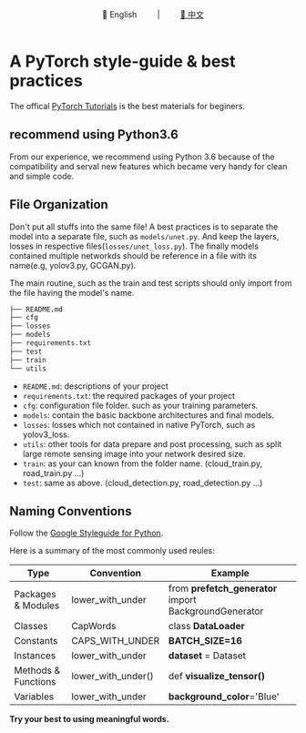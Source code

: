 <div align="center">
📖 English
&emsp;&emsp; | &emsp;&emsp;
<a href="https://github.com/whu-pzhang/pytorch_styleguide/blob/master/README_CN.md">📖 中文</a>
</div> 
<br>

# A PyTorch style-guide & best practices

The offical [PyTorch Tutorials](https://pytorch.org/tutorials) is the best materials for beginers.

## recommend using Python3.6

From our experience, we recommend using Python 3.6 because of the compatibility and serval new features which
became very handy for clean and simple code.


## File Organization

Don't put all stuffs into the same file! A best practices is to separate the model into a separate
file, such as `models/unet.py`. And keep the layers, losses in respective files(`losses/unet_loss.py`).
The finally models contained multiple networkds should be reference in a file with its name(e.g, yolov3.py, GCGAN.py).

The main routine, such as the train and test scripts should only import from the file having the model's name.

```bash
├── README.md
├── cfg
├── losses
├── models
├── requirements.txt
├── test
├── train
└── utils
```

- `README.md`: descriptions of your project
- `requirements.txt`: the required packages of your project
- `cfg`: configuration file folder. such as your training parameters.
- `models`: contain the basic backbone architectures and final models.
- `losses`: losses which not contained in native PyTorch, such as yolov3_loss.
- `utils`: other tools for data prepare and post processing, such as split large remote sensing image into your network desired size.
- `train`: as your can known from the folder name. (cloud_train.py, road_train.py ...)
- `test`: same as above. (cloud_detection.py, road_detection.py ...)


## Naming Conventions

Follow the [Google Styleguide for Python](https://github.com/google/styleguide/blob/gh-pages/pyguide.md).

Here is a summary of the most commonly used reules:

| Type                | Convention         | Example                                                |
| ------------------- | ------------------ | ------------------------------------------------------ |
| Packages & Modules  | lower_with_under   | from **prefetch_generator** import BackgroundGenerator |
| Classes             | CapWords           | class **DataLoader**                                   |
| Constants           | CAPS_WITH_UNDER    | **BATCH_SIZE=16**                                      |
| Instances           | lower_with_under   | **dataset** = Dataset                                  |
| Methods & Functions | lower_with_under() | def **visualize_tensor()**                             |
| Variables           | lower_with_under   | **background_color**='Blue'                            |

**Try your best to using meaningful words.**

